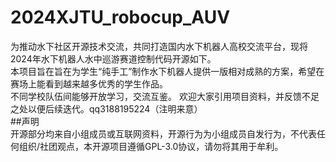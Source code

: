 # 2024XJTU_robocup_AUV
为推动水下社区开源技术交流，共同打造国内水下机器人高校交流平台，现将2024年水下机器人水中巡游赛道控制代码开源如下。  
本项目旨在旨在为学生“纯手工”制作水下机器人提供一版相对成熟的方案，希望在赛场上能看到越来越多优秀的学生作品。  
不同学校队伍间能够开放学习，交流互鉴。
欢迎大家引用项目资料，并反馈不足之处以便后续迭代。qq3188195224（注明来意）  
##声明  
开源部分均来自小组成员或互联网资料，开源行为为小组成员自发行为，不代表任何组织/社团观点，本开源项目遵循GPL-3.0协议，请勿将其用于牟利。
